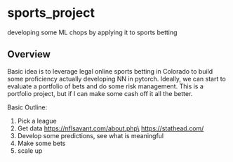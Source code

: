# sports_project
developing some ML chops by applying it to sports betting
## Overview
Basic idea is to leverage legal online sports betting in Colorado to build some proficiency actually developing NN in pytorch. 
Ideally, we can start to evaluate a portfolio of bets and do some risk management. This is a portfolio project, but if I can make some cash off it all the better.

Basic Outline:
1. Pick a league
2. Get data
   https://nflsavant.com/about.php\
   https://stathead.com/
3. Develop some predictions, see what is meaningful
4. Make some bets
5. scale up
   
